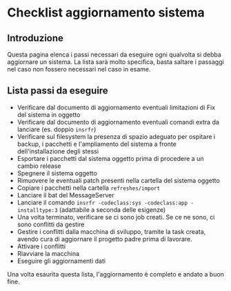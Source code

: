 # Checklist aggiornamento sistema
## Introduzione
Questa pagina elenca i passi necessari da eseguire ogni qualvolta si debba aggiornare un sistema. La lista sarà molto specifica, basta saltare i passaggi nel caso non fossero necessari nel caso in esame.

## Lista passi da eseguire

- Verificare dal documento di aggiornamento eventuali limitazioni di Fix del sistema in oggetto
- Verificare dal documento di aggiornamento eventuali comandi extra da lanciare (es. doppio `insrfr`)
- Verificare sul filesystem la presenza di spazio adeguato per ospitare i backup, i pacchetti e l'ampliamento del sistema a fronte dell'installazione degli stessi
- Esportare i pacchetti dal sistema oggetto prima di procedere a un cambio release
- Spegnere il sistema oggetto
- Rimuovere le eventuali patch presenti nella cartella del sistema oggetto
- Copiare i pacchetti nella cartella `refreshes/import`
- Lanciare il bat del MessageServer
- Lanciare il comando `insrfr -codeclass:sys -codeclass:app -installtype:3` (adattabile a seconda delle esigenze)
- Una volta terminato, verificare se ci sono job creati. Se ce ne sono, ci sono conflitti da gestire
- Gestire i conflitti dalla macchina di sviluppo, tramite la task creata, avendo cura di aggiornare il progetto padre prima di lavorare.
- Attivare i conflitti
- Riavviare la macchina
- Eseguire gli aggiornamenti dati

Una volta esaurita questa lista, l'aggiornamento è completo e andato a buon fine.
